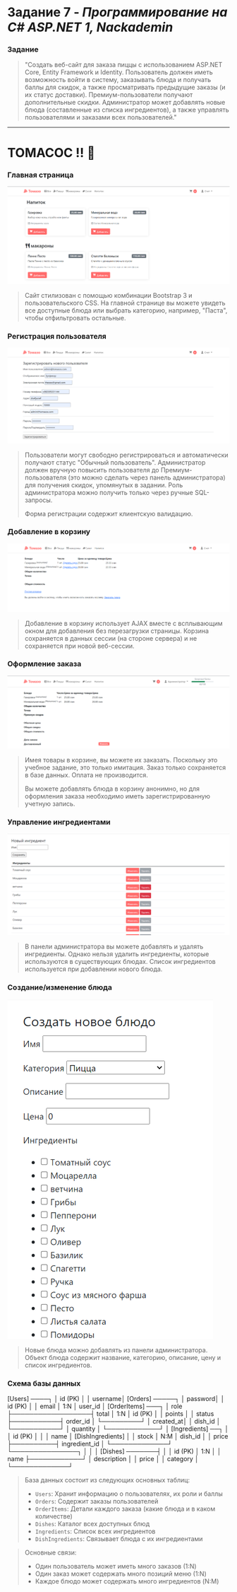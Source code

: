 # Задание 7 - _Программирование на C# ASP.NET 1, Nackademin_

### Задание
> "Создать веб-сайт для заказа пиццы с использованием ASP.NET Core, Entity Framework и Identity. Пользователь должен иметь возможность войти в систему, заказывать блюда и получать баллы для скидок, а также просматривать предыдущие заказы (и их статус доставки). Премиум-пользователи получают дополнительные скидки. Администратор может добавлять новые блюда (составленные из списка ингредиентов), а также управлять пользователями и заказами всех пользователей."

---

# ТОМАСОС !! :pizza:

### Главная страница
![Главная страница, показывает все блюда](/devlog/All.png)

> Сайт стилизован с помощью комбинации Bootstrap 3 и пользовательского CSS. На главной странице вы можете увидеть все доступные блюда или выбрать категорию, например, "Паста", чтобы отфильтровать остальные.

### Регистрация пользователя
![Страница регистрации, создание нового пользователя](/devlog/register.png)

> Пользователи могут свободно регистрироваться и автоматически получают статус "Обычный пользователь". Администратор должен вручную повысить пользователя до Премиум-пользователя (это можно сделать через панель администратора) для получения скидок, упомянутых в задании. Роль администратора можно получить только через ручные SQL-запросы.
>
> Форма регистрации содержит клиентскую валидацию.

### Добавление в корзину
![Главная страница, добавление блюда в корзину](/devlog/backet.png)

> Добавление в корзину использует AJAX вместе с всплывающим окном для добавления без перезагрузки страницы. Корзина сохраняется в данных сессии (на стороне сервера) и не сохраняется при новой веб-сессии.

### Оформление заказа
![Страница корзины, оформление заказа](/devlog/order.png)

> Имея товары в корзине, вы можете их заказать. Поскольку это учебное задание, это только имитация. Заказ только сохраняется в базе данных. Оплата не производится.
>
> Вы можете добавлять блюда в корзину анонимно, но для оформления заказа необходимо иметь зарегистрированную учетную запись.
### Управление ингредиентами
![Список ингредиентов, добавление или удаление](/devlog/resept.png)

> В панели администратора вы можете добавлять и удалять ингредиенты. Однако нельзя удалить ингредиенты, которые используются в существующих блюдах. Список ингредиентов используется при добавлении нового блюда.

### Создание/изменение блюда
![Страница редактирования блюда](/devlog/new_food.png)

> Новые блюда можно добавлять из панели администратора. Объект блюда содержит название, категорию, описание, цену и список ингредиентов.

### Схема базы данных
[Users] ────┐
  │ id (PK) │
  │ username│                 [Orders] ─────┐
  │ password│                   │ id (PK)   │
  │ email   │    1:N           │ user_id   │         [OrderItems] ───┐
  │ role    ├──────────────────┤ total     │    1:N    │ id (PK)    │
  │ points  │                  │ status    ├───────────┤ order_id   │
  └─────────┘                  │ created_at│           │ dish_id    │
                              └───────────┘           │ quantity   │
                                                     └────────────┘
                                                          │
[Ingredients] ──┐                                        │
  │ id (PK)     │                                        │
  │ name        │         [DishIngredients]              │
  │ stock       │    N:M    │ dish_id                   │
  │ price       ├──────────┤ ingredient_id              │
  └─────────────┘          └───────────────┐            │
                                          │            │
                           [Dishes] ───────┤            │
                             │ id (PK)     │     1:N    │
                             │ name        ├────────────┘
                             │ description │
                             │ price       │
                             │ category    │
                             └─────────────┘

> База данных состоит из следующих основных таблиц:
> - `Users`: Хранит информацию о пользователях, их роли и баллы
> - `Orders`: Содержит заказы пользователей
> - `OrderItems`: Детали каждого заказа (какие блюда и в каком количестве)
> - `Dishes`: Каталог всех доступных блюд
> - `Ingredients`: Список всех ингредиентов
> - `DishIngredients`: Связывает блюда с их ингредиентами

> Основные связи:
> - Один пользователь может иметь много заказов (1:N)
> - Один заказ может содержать много позиций меню (1:N)
> - Каждое блюдо может содержать много ингредиентов (N:M)
